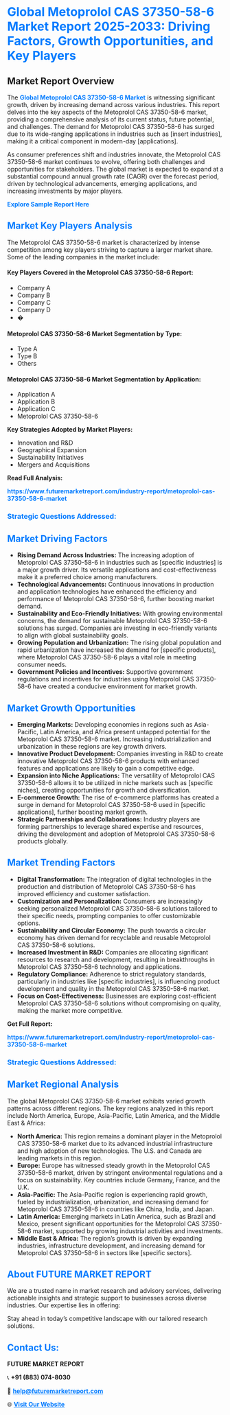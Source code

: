 <h1 style="color: #007BFF;">Global Metoprolol CAS 37350-58-6 Market Report 2025-2033: Driving Factors, Growth Opportunities, and Key Players</h1>

<section id="overview">
<h2>Market Report Overview</h2>
<p>The <a href="https://www.futuremarketreport.com/industry-report/metoprolol-cas-37350-58-6-market" style="color: #007BFF; text-decoration: none;"><strong>Global Metoprolol CAS 37350-58-6 Market</strong></a> is witnessing significant growth, driven by increasing demand across various industries. This report delves into the key aspects of the Metoprolol CAS 37350-58-6 market, providing a comprehensive analysis of its current status, future potential, and challenges. The demand for Metoprolol CAS 37350-58-6 has surged due to its wide-ranging applications in industries such as [insert industries], making it a critical component in modern-day [applications].</p>
<p>As consumer preferences shift and industries innovate, the Metoprolol CAS 37350-58-6 market continues to evolve, offering both challenges and opportunities for stakeholders. The global market is expected to expand at a substantial compound annual growth rate (CAGR) over the forecast period, driven by technological advancements, emerging applications, and increasing investments by major players.</p>
</section>

<section id="overview">
<p><a href="https://www.futuremarketreport.com/request-sample/reportId=121811" style="color: #007BFF; text-decoration: none;"><strong>Explore Sample Report Here</strong></a></p>
</section>

<section id="key-players">
<h2 style="color: #007BFF;">Market Key Players Analysis</h2>
<p>The Metoprolol CAS 37350-58-6 market is characterized by intense competition among key players striving to capture a larger market share. Some of the leading companies in the market include:</p>
<h4>Key Players Covered in the Metoprolol CAS 37350-58-6 Report:</h4>
<ul><li>Company A</li><li>Company B</li><li>Company C</li><li>Company D</li><li>�</li></ul>
<h4>Metoprolol CAS 37350-58-6 Market Segmentation by Type:</h4>
<ul><li>Type A</li><li>Type B</li><li>Others</li></ul>

<h4>Metoprolol CAS 37350-58-6 Market Segmentation by Application:</h4>
<ul><li>Application A</li><li>Application B</li><li>Application C</li><li>Metoprolol CAS 37350-58-6</li></ul>
<p><strong>Key Strategies Adopted by Market Players:</strong></p>
<ul>
<li>Innovation and R&D</li>
<li>Geographical Expansion</li>
<li>Sustainability Initiatives</li>
<li>Mergers and Acquisitions</li>
</ul>
</section>

<section>
<p><strong>Read Full Analysis: </strong></p><a href="https://www.futuremarketreport.com/industry-report/metoprolol-cas-37350-58-6-market" style="color: #007BFF; text-decoration: none;"><strong>https://www.futuremarketreport.com/industry-report/metoprolol-cas-37350-58-6-market</strong></a>
<h3 style="color: #007BFF;">Strategic Questions Addressed:</h3>
</section>

<section id="driving-factors">
<h2 style="color: #007BFF;">Market Driving Factors</h2>
<ul>
<li><strong>Rising Demand Across Industries:</strong> The increasing adoption of Metoprolol CAS 37350-58-6 in industries such as [specific industries] is a major growth driver. Its versatile applications and cost-effectiveness make it a preferred choice among manufacturers.</li>
<li><strong>Technological Advancements:</strong> Continuous innovations in production and application technologies have enhanced the efficiency and performance of Metoprolol CAS 37350-58-6, further boosting market demand.</li>
<li><strong>Sustainability and Eco-Friendly Initiatives:</strong> With growing environmental concerns, the demand for sustainable Metoprolol CAS 37350-58-6 solutions has surged. Companies are investing in eco-friendly variants to align with global sustainability goals.</li>
<li><strong>Growing Population and Urbanization:</strong> The rising global population and rapid urbanization have increased the demand for [specific products], where Metoprolol CAS 37350-58-6 plays a vital role in meeting consumer needs.</li>
<li><strong>Government Policies and Incentives:</strong> Supportive government regulations and incentives for industries using Metoprolol CAS 37350-58-6 have created a conducive environment for market growth.</li>
</ul>
</section>

<section id="growth-opportunities">
<h2 style="color: #007BFF;">Market Growth Opportunities</h2>
<ul>
<li><strong>Emerging Markets:</strong> Developing economies in regions such as Asia-Pacific, Latin America, and Africa present untapped potential for the Metoprolol CAS 37350-58-6 market. Increasing industrialization and urbanization in these regions are key growth drivers.</li>
<li><strong>Innovative Product Development:</strong> Companies investing in R&D to create innovative Metoprolol CAS 37350-58-6 products with enhanced features and applications are likely to gain a competitive edge.</li>
<li><strong>Expansion into Niche Applications:</strong> The versatility of Metoprolol CAS 37350-58-6 allows it to be utilized in niche markets such as [specific niches], creating opportunities for growth and diversification.</li>
<li><strong>E-commerce Growth:</strong> The rise of e-commerce platforms has created a surge in demand for Metoprolol CAS 37350-58-6 used in [specific applications], further boosting market growth.</li>
<li><strong>Strategic Partnerships and Collaborations:</strong> Industry players are forming partnerships to leverage shared expertise and resources, driving the development and adoption of Metoprolol CAS 37350-58-6 products globally.</li>
</ul>
</section>

<section id="trending-factors">
<h2 style="color: #007BFF;">Market Trending Factors</h2>
<ul>
<li><strong>Digital Transformation:</strong> The integration of digital technologies in the production and distribution of Metoprolol CAS 37350-58-6 has improved efficiency and customer satisfaction.</li>
<li><strong>Customization and Personalization:</strong> Consumers are increasingly seeking personalized Metoprolol CAS 37350-58-6 solutions tailored to their specific needs, prompting companies to offer customizable options.</li>
<li><strong>Sustainability and Circular Economy:</strong> The push towards a circular economy has driven demand for recyclable and reusable Metoprolol CAS 37350-58-6 solutions.</li>
<li><strong>Increased Investment in R&D:</strong> Companies are allocating significant resources to research and development, resulting in breakthroughs in Metoprolol CAS 37350-58-6 technology and applications.</li>
<li><strong>Regulatory Compliance:</strong> Adherence to strict regulatory standards, particularly in industries like [specific industries], is influencing product development and quality in the Metoprolol CAS 37350-58-6 market.</li>
<li><strong>Focus on Cost-Effectiveness:</strong> Businesses are exploring cost-efficient Metoprolol CAS 37350-58-6 solutions without compromising on quality, making the market more competitive.</li>
</ul>
</section>

<section>
<p><strong>Get Full Report: </strong></p><a href="https://www.futuremarketreport.com/industry-report/metoprolol-cas-37350-58-6-market" style="color: #007BFF; text-decoration: none;"><strong>https://www.futuremarketreport.com/industry-report/metoprolol-cas-37350-58-6-market</strong></a>
<h3 style="color: #007BFF;">Strategic Questions Addressed:</h3>
</section>


<section id="regional-analysis">
<h2 style="color: #007BFF;">Market Regional Analysis</h2>
<p>The global Metoprolol CAS 37350-58-6 market exhibits varied growth patterns across different regions. The key regions analyzed in this report include North America, Europe, Asia-Pacific, Latin America, and the Middle East & Africa:</p>
<ul>
<li><strong>North America:</strong> This region remains a dominant player in the Metoprolol CAS 37350-58-6 market due to its advanced industrial infrastructure and high adoption of new technologies. The U.S. and Canada are leading markets in this region.</li>
<li><strong>Europe:</strong> Europe has witnessed steady growth in the Metoprolol CAS 37350-58-6 market, driven by stringent environmental regulations and a focus on sustainability. Key countries include Germany, France, and the U.K.</li>
<li><strong>Asia-Pacific:</strong> The Asia-Pacific region is experiencing rapid growth, fueled by industrialization, urbanization, and increasing demand for Metoprolol CAS 37350-58-6 in countries like China, India, and Japan.</li>
<li><strong>Latin America:</strong> Emerging markets in Latin America, such as Brazil and Mexico, present significant opportunities for the Metoprolol CAS 37350-58-6 market, supported by growing industrial activities and investments.</li>
<li><strong>Middle East & Africa:</strong> The region’s growth is driven by expanding industries, infrastructure development, and increasing demand for Metoprolol CAS 37350-58-6 in sectors like [specific sectors].</li>
</ul>
</section>

<footer>
<h2 style="color: #007BFF;">About FUTURE MARKET REPORT</h2>
<p>We are a trusted name in market research and advisory services, delivering actionable insights and strategic support to businesses across diverse industries. Our expertise lies in offering:</p>

<p>Stay ahead in today’s competitive landscape with our tailored research solutions.</p>

<h2 style="color: #007BFF;">Contact Us:</h2>
<p><strong>FUTURE MARKET REPORT</strong></p>
<p>📞 <strong>+91 (883) 074-8030</strong></p>
<p>📧 <strong><a href="mailto:help@futuremarketreport.com" style="color: #007BFF;">help@futuremarketreport.com</a></strong></p>
<p>🌐 <strong><a href="https://www.futuremarketreport.com/" style="color: #007BFF;">Visit Our Website</a></strong></p>
</footer>